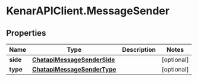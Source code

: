 # KenarAPIClient.MessageSender

## Properties

Name | Type | Description | Notes
------------ | ------------- | ------------- | -------------
**side** | [**ChatapiMessageSenderSide**](ChatapiMessageSenderSide.md) |  | [optional] 
**type** | [**ChatapiMessageSenderType**](ChatapiMessageSenderType.md) |  | [optional] 


